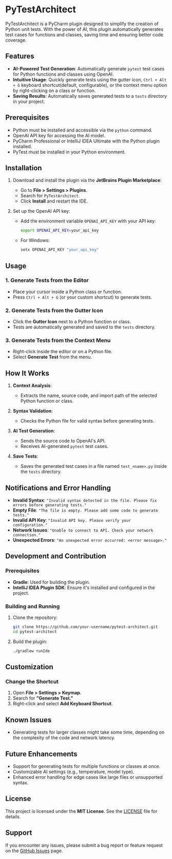 # PyTestArchitect


<!-- Plugin description -->

PyTestArchitect is a PyCharm plugin designed to simplify the creation of Python unit tests. With the power of AI, this plugin automatically generates test cases for functions and classes, saving time and ensuring better code coverage.

## Features

- **AI-Powered Test Generation**: Automatically generate `pytest` test cases for Python functions and classes using OpenAI.
- **Intuitive Usage**: Quickly generate tests using the gutter icon, `Ctrl + Alt + G` keyboard shortcut(default, configurable), or the context menu option by right-clicking on a class or function.
- **Saving Results**: Automatically saves generated tests to a `tests` directory in your project.

## Prerequisites

- Python must be installed and accessible via the `python` command.
- OpenAI API key for accessing the AI model.
- PyCharm Professional or IntelliJ IDEA Ultimate with the Python plugin installed.
- PyTest must be installed in your Python environment.

## Installation

1. Download and install the plugin via the **JetBrains Plugin Marketplace**:
    - Go to **File > Settings > Plugins**.
    - Search for `PyTestArchitect`.
    - Click **Install** and restart the IDE.

2. Set up the OpenAI API key:
    - Add the environment variable `OPENAI_API_KEY` with your API key:

      ```bash
      export OPENAI_API_KEY=your_api_key
      ```

    - For Windows:

      ```cmd
      setx OPENAI_API_KEY "your_api_key"
      ```

## Usage

### 1. Generate Tests from the Editor
- Place your cursor inside a Python class or function.
- Press `Ctrl + Alt + G` (or your custom shortcut) to generate tests.

### 2. Generate Tests from the Gutter Icon
- Click the **Gutter Icon** next to a Python function or class.
- Tests are automatically generated and saved to the `tests` directory.

### 3. Generate Tests from the Context Menu
- Right-click inside the editor or on a Python file.
- Select **Generate Test** from the menu.

## How It Works

1. **Context Analysis**:
    - Extracts the name, source code, and import path of the selected Python function or class.

2. **Syntax Validation**:
    - Checks the Python file for valid syntax before generating tests.

3. **AI Test Generation**:
    - Sends the source code to OpenAI's API.
    - Receives AI-generated `pytest` test cases.

4. **Save Tests**:
    - Saves the generated test cases in a file named `test_<name>.py` inside the `tests` directory.

## Notifications and Error Handling

- **Invalid Syntax**: `"Invalid syntax detected in the file. Please fix errors before generating tests."`
- **Empty File**: `"The file is empty. Please add some code to generate tests."`
- **Invalid API Key**: `"Invalid API key. Please verify your configuration."`
- **Network Issues**: `"Unable to connect to API. Check your network connection."`
- **Unexpected Errors**: `"An unexpected error occurred: <error message>."`

## Development and Contribution

### Prerequisites
- **Gradle**: Used for building the plugin.
- **IntelliJ IDEA Plugin SDK**: Ensure it's installed and configured in the project.

### Building and Running
1. Clone the repository:

   ```bash
   git clone https://github.com/your-username/pytest-architect.git
   cd pytest-architect
    ```
2. Build the plugin:

   ```bash
   ./gradlew runIde
   ```
   
## Customization

### Change the Shortcut

1. Open **File > Settings > Keymap**.
2. Search for **"Generate Test."**
3. Right-click and select **Add Keyboard Shortcut**.

## Known Issues

- Generating tests for larger classes might take some time, depending on the complexity of the code and network latency.

## Future Enhancements

- Support for generating tests for multiple functions or classes at once.
- Customizable AI settings (e.g., temperature, model type).
- Enhanced error handling for edge cases like large files or unsupported syntax.

## License

This project is licensed under the **MIT License**. See the [LICENSE](LICENSE) file for details.

## Support

If you encounter any issues, please submit a bug report or feature request on the [GitHub Issues](https://github.com/ProjectManiacc/PyTestArchitect/issues) page.


<!-- Plugin description end -->